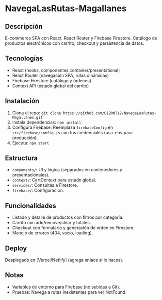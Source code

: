 # NavegaLasRutas-Magallanes

## Descripción
E-commerce SPA con React, React Router y Firebase Firestore. Catálogo de productos electrónicos con carrito, checkout y persistencia de datos.

## Tecnologías
- React (hooks, componentes container/presentational)
- React Router (navegación SPA, rutas dinámicas)
- Firebase Firestore (catálogo y órdenes)
- Context API (estado global del carrito)

## Instalación
1. Clona el repo: `git clone https://github.com/G12RNT12/NavegaLasRutas-Magallanes.git`
2. Instala dependencias: `npm install`
3. Configura Firebase: Reemplaza `firebaseConfig` en `src/firebase/config.js` con tus credenciales (usa .env para producción).
4. Ejecuta: `npm start`

## Estructura
- `components/`: UI y lógica (separados en contenedores y presentacionales).
- `context/`: CartContext para estado global.
- `services/`: Consultas a Firestore.
- `firebase/`: Configuración.

## Funcionalidades
- Listado y detalle de productos con filtros por categoría.
- Carrito con add/remove/clear y totales.
- Checkout con formulario y generación de orden en Firestore.
- Manejo de errores (404, vacío, loading).

## Deploy
Desplegado en [Vercel/Netlify] (agrega enlace si lo haces).

## Notas
- Variables de entorno para Firebase (no subidas a Git).
- Pruebas: Navega a rutas inexistentes para ver NotFound.